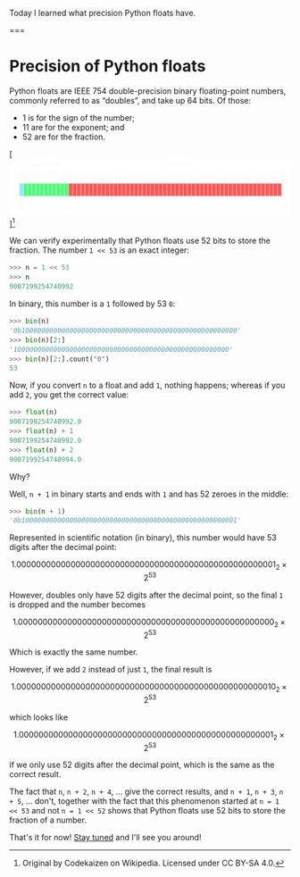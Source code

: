 Today I learned what precision Python floats have.

===

# Precision of Python floats

Python floats are IEEE 754 double-precision binary floating-point numbers,
commonly referred to as “doubles”, and take up 64 bits.
Of those:

 - 1 is for the sign of the number;
 - 11 are for the exponent; and
 - 52 are for the fraction.

[!["A diagram representing the 64 bits of doubles."](_float_diagram_light.svg "A diagram representing the 64 bits of doubles.")][^1]

We can verify experimentally that Python floats use 52 bits to store the fraction.
The number `1 << 53` is an exact integer:

```py
>>> n = 1 << 53
>>> n
9007199254740992
```

In binary, this number is a `1` followed by 53 `0`:

```py
>>> bin(n)
'0b100000000000000000000000000000000000000000000000000000'
>>> bin(n)[2:]
'100000000000000000000000000000000000000000000000000000'
>>> bin(n)[2:].count("0")
53
```

Now, if you convert `n` to a float and add `1`, nothing happens;
whereas if you add `2`, you get the correct value:

```py
>>> float(n)
9007199254740992.0
>>> float(n) + 1
9007199254740992.0
>>> float(n) + 2
9007199254740994.0
```

Why?

Well, `n + 1` in binary starts and ends with `1` and has 52 zeroes in the middle:

```py
>>> bin(n + 1)
'0b100000000000000000000000000000000000000000000000000001'
```

Represented in scientific notation (in binary), this number would have 53 digits after the decimal point:

$$
1.00000000000000000000000000000000000000000000000000001_2 \times 2^{53}
$$

However, doubles only have 52 digits after the decimal point, so the final `1` is dropped and the number becomes

$$
1.0000000000000000000000000000000000000000000000000000_2 \times 2^{53}
$$

Which is exactly the same number.

However, if we add `2` instead of just `1`, the final result is

$$
1.00000000000000000000000000000000000000000000000000010_2 \times 2^{53}
$$

which looks like

$$
1.0000000000000000000000000000000000000000000000000001_2 \times 2^{53}
$$

if we only use 52 digits after the decimal point, which is the same as the correct result.

The fact that `n`, `n + 2`, `n + 4`, ... give the correct results,
and `n + 1`, `n + 3`, `n + 5`, ... don't,
together with the fact that this phenomenon started at `n = 1 << 53`
and not `n = 1 << 52` shows that Python floats use 52 bits to store the fraction of a number.

[^1]: Original by Codekaizen on Wikipedia. Licensed under CC BY-SA 4.0.


That's it for now! [Stay tuned][subscribe] and I'll see you around!

[subscribe]: /subscribe
